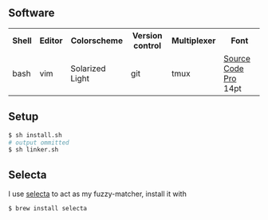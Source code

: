 ## Software
<table>
  <tr>
    <th>Shell</th>
    <th>Editor</th>
    <th>Colorscheme</th>
    <th>Version control</th>
    <th>Multiplexer</th>
    <th>Font</th>
  </tr>
  <tr>
    <td>bash</td>
    <td>vim</td>
    <td>Solarized Light</td>
    <td>git</td>
    <td>tmux</td>
    <td><a href="https://github.com/adobe/source-code-pro">Source Code Pro</a> 14pt</td>
  </tr>
</table>


## Setup
```bash
$ sh install.sh
# output ommitted
$ sh linker.sh
```

## Selecta
I use [selecta][selecta] to act as my fuzzy-matcher, install it with

```bash
$ brew install selecta
```

[selecta]:http://github.com/garybernhardt/selecta
